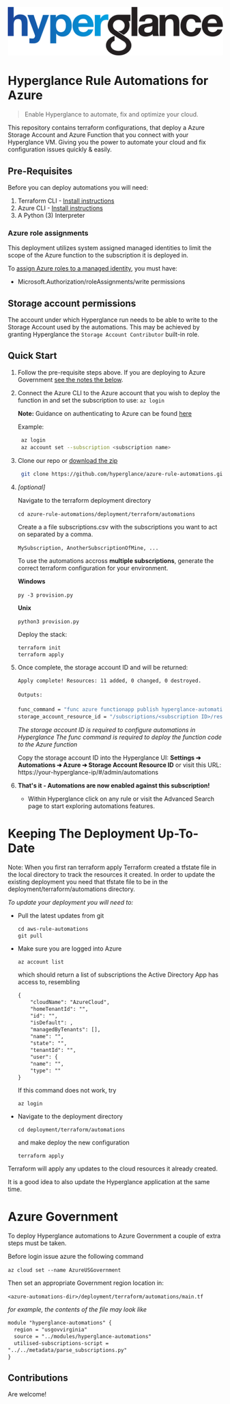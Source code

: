 <img src="https://github.com/hyperglance/azure-rule-automations/blob/master/files/b5dfbb6c-75c8-493b-8c5d-d68b3272cf0f.png" alt="Hyperglance Logo" />

# Hyperglance Rule Automations for Azure

> Enable Hyperglance to automate, fix and optimize your cloud.

This repository contains terraform configurations, that deploy a Azure Storage Account and Azure Function that you connect with your Hyperglance VM. Giving you the power to automate your cloud and fix configuration issues quickly & easily.

## Pre-Requisites

Before you can deploy automations you will need:
1. Terraform CLI - [Install instructions](https://learn.hashicorp.com/tutorials/terraform/install-cli)
2. Azure CLI - [Install instructions](https://docs.microsoft.com/en-us/cli/azure/install-azure-cli)
3. A Python (3) Interpreter

### Azure role assignments

This deployment utilizes system assigned managed identities to limit the scope of the Azure function to the subscription it is deployed in. 

To [assign Azure roles to a managed identity](https://docs.microsoft.com/en-us/azure/role-based-access-control/role-assignments-portal-managed-identity), you must have:

* Microsoft.Authorization/roleAssignments/write permissions

## Storage account permissions

The account under which Hyperglance run needs to be able to write to the Storage Account used by the automations. This may be achieved by granting Hyperglance the ```Storage Account Contributor``` built-in role.

## Quick Start

1. Follow the pre-requisite steps above. If you are deploying to Azure Government [see the notes the below](#azure-government).

2. Connect the Azure CLI to the Azure account that you wish to deploy the function in and set the subscription to use: `az login`

	__Note:__ Guidance on authenticating to Azure can be found [here](https://docs.microsoft.com/en-us/cli/azure/authenticate-azure-cli)
	
	Example:
	```bash
	 az login
	 az account set --subscription <subscription name>
	```

3. Clone our repo or  [download the zip](https://github.com/hyperglance/azure-rule-automations/archive/refs/heads/master.zip)
	```bash
	 git clone https://github.com/hyperglance/azure-rule-automations.git
	```

4. _[optional]_

	Navigate to the terraform deployment directory
	
	`cd azure-rule-automations/deployment/terraform/automations`
    

	 Create a a file subscriptions.csv with the subscriptions you want to act on separated by a comma.

	
	`MySubscription, AnotherSubscriptionOfMine, ...`
	

  	To use the automations accross __multiple subscriptions__, generate the correct terraform configuration for your environment. 
 
 	__Windows__
	
	`py -3 provision.py`
	

	__Unix__	
	
	`python3 provision.py`

	Deploy the stack:
	```
	terraform init
	terraform apply
	 ```
	

6. Once complete, the storage account ID and  will be returned:
	```bash
	Apply complete! Resources: 11 added, 0 changed, 0 destroyed.

	Outputs:

    func_command = "func azure functionapp publish hyperglance-automations-legible-buffalo"
    storage_account_resource_id = "/subscriptions/<subscription ID>/resourceGroups/hyperglance-automations-legible-buffalo/providers/Microsoft.Storage/storageAccounts/rii5it09y343"
	```
 
   *The storage account ID is required to configure automations in Hyperglance*
   *The func command is required to deploy the function code to the Azure function*
	
	Copy the storage account ID into the Hyperglance UI:  __Settings ➔ Automations ➔ Azure ➔ Storage Account Resource ID__
	or visit this URL: https://your-hyperglance-ip/#/admin/automations

8. __That's it - Automations are now enabled against this subscription!__
	* Within Hyperglance click on any rule or visit the Advanced Search page to start exploring automations features.

# Keeping The Deployment Up-To-Date

Note: When you first ran terraform apply Terraform created a tfstate file in the local directory to track the resources it created. In order to update the existing deployment you need that tfstate file to be in the deployment/terraform/automations directory.

_To update your deployment you will need to:_

 * Pull the latest updates from git 
	```
    cd aws-rule-automations
    git pull
	```

* Make sure you are logged into Azure 
	```
	az account list
	```
	which should return a list of subscriptions the Active Directory App has access to, resembling

	```
	{
    	"cloudName": "AzureCloud",
    	"homeTenantId": "",
    	"id": "",
    	"isDefault": ,
    	"managedByTenants": [],
    	"name": "",
    	"state": "",
    	"tenantId": "",
    	"user": {
      	"name": "",
      	"type": ""
    }
	```

	If this command does not work, try
	```
	az login
	```

* Navigate to the deployment directory
    ```
	cd deployment/terraform/automations
	```
	and make deploy the new configuration
	```
    terraform apply
	```

Terraform will apply any updates to the cloud resources it already created.

It is a good idea to also update the Hyperglance application at the same time.

# Azure Government

To deploy Hyperglance automations to Azure Government a couple of extra steps must be taken.

Before login issue azure the following command 

```az cloud set --name AzureUSGovernment```

Then set an appropriate Government region location in:

`<azure-automations-dir>/deployment/terraform/automations/main.tf`

_for example, the contents of the file may look like_

```
module "hyperglance-automations" {
  region = "usgovvirginia"
  source = "../modules/hyperglance-automations"
  utilised-subscriptions-script = "../../metadata/parse_subscriptions.py"
}
```

## Contributions
Are welcome!
